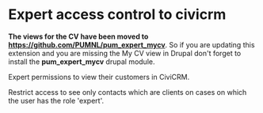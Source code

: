 Expert access control to civicrm
===================

**The views for the CV have been moved to https://github.com/PUMNL/pum_expert_mycv**. So if you are updating this extension and you are missing the My CV view in Drupal don't forget to install the __pum_expert_mycv__ drupal module.

Expert permissions to view their customers in CiviCRM.

Restrict access to see only contacts which are clients on cases on which 
the user has the role 'expert'.
